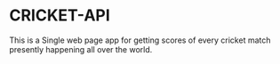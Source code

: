 # CRICKET-API
This is a Single web page app for getting scores of every cricket match presently happening all over the world.
